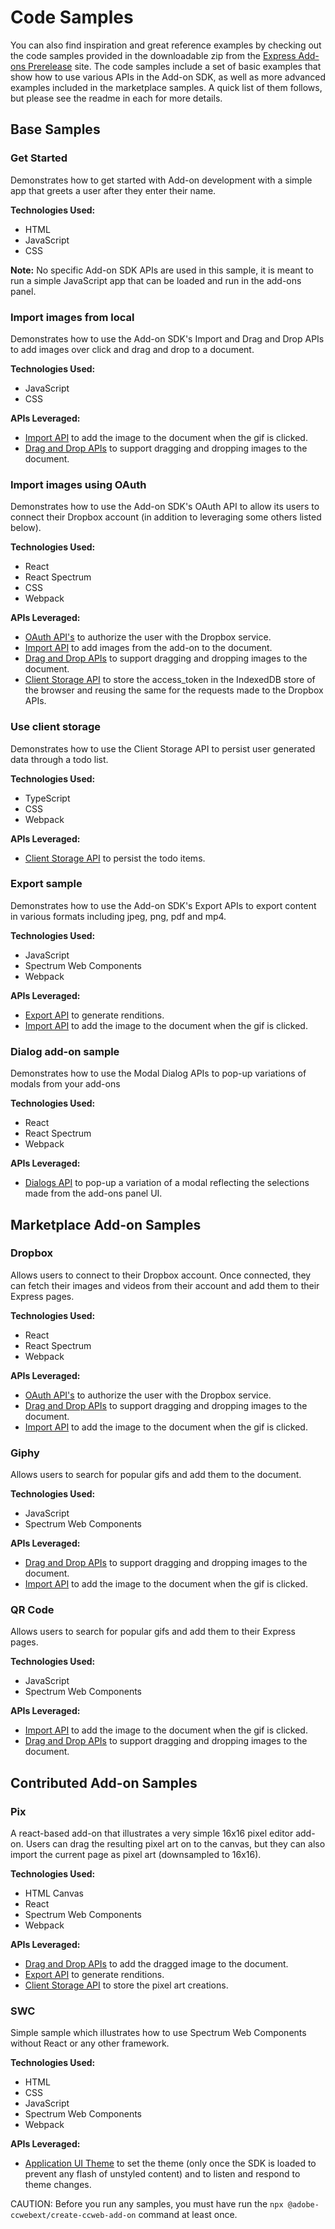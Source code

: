 # Code Samples

You can also find inspiration and great reference examples by checking out the code samples provided in the downloadable zip from the [Express Add-ons Prerelease](https://www.adobeprerelease.com/beta/BB26C192-CE32-4AC1-F8F6-CB8CC4035F7D) site. The code samples include a set of basic examples that show how to use various APIs in the Add-on SDK, as well as more advanced examples included in the marketplace samples. A quick list of them follows, but please see the readme in each for more details.

## Base Samples

### Get Started
Demonstrates how to get started with Add-on development with a simple app that greets a user after they enter their name.

**Technologies Used:** <br/>

- HTML
- JavaScript
- CSS

**Note:** No specific Add-on SDK APIs are used in this sample, it is meant to run a simple JavaScript app that can be loaded and run in the add-ons panel.

### Import images from local
Demonstrates how to use the Add-on SDK's Import and Drag and Drop APIs to add images over click and drag and drop to a document.

**Technologies Used:** <br/>

- JavaScript
- CSS

**APIs Leveraged:**<br/>

- [Import API](../3-WritingCode/api-reference.md#import) to add the image to the document when the gif is clicked.
- [Drag and Drop APIs](../3-WritingCode/api-reference.md#drag-and-drop) to support dragging and dropping images to the document.

### Import images using OAuth
Demonstrates how to use the Add-on SDK's OAuth API to allow its users to connect their Dropbox account (in addition to leveraging some others listed below). 

**Technologies Used:** <br/>

- React
- React Spectrum
- CSS
- Webpack

**APIs Leveraged:**<br/>

- [OAuth API's](../3-WritingCode/api-reference.md#authorize-using-oauth-20) to authorize the user with the Dropbox service.
- [Import API](../3-WritingCode/api-reference.md#import) to add images from the add-on to the document.
- [Drag and Drop APIs](../3-WritingCode/api-reference.md#drag-and-drop) to support dragging and dropping images to the document.
- [Client Storage API](../3-WritingCode/api-reference.md#client-storage) to store the access_token in the IndexedDB store of the browser and reusing the same for the requests made to the Dropbox APIs.


### Use client storage
Demonstrates how to use the Client Storage API to persist user generated data through a todo list.

**Technologies Used:** <br/>

- TypeScript
- CSS
- Webpack

**APIs Leveraged:**<br/>

- [Client Storage API](../3-WritingCode/api-reference.md#client-storage) to persist the todo items.

### Export sample
Demonstrates how to use the Add-on SDK's Export APIs to export content in various formats including jpeg, png, pdf and mp4.

**Technologies Used:** <br/>

- JavaScript
- Spectrum Web Components
- Webpack

**APIs Leveraged:**<br/>

- [Export API](../3-WritingCode/api-reference.md#export-new) to generate renditions.
- [Import API](../3-WritingCode/api-reference.md#import) to add the image to the document when the gif is clicked.

### Dialog add-on sample
Demonstrates how to use the Modal Dialog APIs to pop-up variations of modals from your add-ons

**Technologies Used:** <br/>

- React
- React Spectrum
- Webpack

**APIs Leveraged:**<br/>

- [Dialogs API](../3-WritingCode/api-reference.md#simple-modal-dialogs-new) to pop-up a variation of a modal reflecting the selections made from the add-ons panel UI.


## Marketplace Add-on Samples

### Dropbox 
Allows users to connect to their Dropbox account. Once connected, they can fetch their images and videos from their account and add them to their Express pages.

**Technologies Used:** <br/>

- React
- React Spectrum
- Webpack

**APIs Leveraged:**<br/>

- [OAuth API's](../3-WritingCode/api-reference.md#authorize-using-oauth-20) to authorize the user with the Dropbox service.
- [Drag and Drop APIs](../3-WritingCode/api-reference.md#drag-and-drop) to support dragging and dropping images to the document.
- [Import API](../3-WritingCode/api-reference.md#import) to add the image to the document when the gif is clicked.

### Giphy 
Allows users to search for popular gifs and add them to the document.

**Technologies Used:** <br/>

- JavaScript 
- Spectrum Web Components

**APIs Leveraged:**<br/>

- [Drag and Drop APIs](../3-WritingCode/api-reference.md#drag-and-drop) to support dragging and dropping images to the document.
- [Import API](../3-WritingCode/api-reference.md#import) to add the image to the document when the gif is clicked.

### QR Code
Allows users to search for popular gifs and add them to their Express pages.

**Technologies Used:** <br/>

- JavaScript 
- Spectrum Web Components

**APIs Leveraged:**<br/>

- [Import API](../3-WritingCode/api-reference.md#import) to add the image to the document when the gif is clicked.
- [Drag and Drop APIs](../3-WritingCode/api-reference.md#drag-and-drop) to support dragging and dropping images to the document.

## Contributed Add-on Samples
### Pix
A react-based add-on that illustrates a very simple 16x16 pixel editor add-on. Users can drag the resulting pixel art on to the canvas, but they can also import the current page as pixel art (downsampled to 16x16).

**Technologies Used:** <br/>

- HTML Canvas
- React
- Spectrum Web Components
- Webpack

**APIs Leveraged:**<br/>

- [Drag and Drop APIs](../3-WritingCode/api-reference.md#drag-and-drop) to add the dragged image to the document.
- [Export API](../3-WritingCode/api-reference.md#export-new) to generate renditions.
- [Client Storage API](../3-WritingCode/api-reference.md#client-storage) to store the pixel art creations.

### SWC
Simple sample which illustrates how to use Spectrum Web Components without React or any other framework.

**Technologies Used:** <br/>

- HTML
- CSS
- JavaScript
- Spectrum Web Components
- Webpack

**APIs Leveraged:**<br/>

- [Application UI Theme](../3-WritingCode/api-reference.md#application-ui-theme) to set the theme (only once the SDK is loaded to prevent any flash of unstyled content) and to listen and respond to theme changes.

CAUTION:
Before you run any samples, you must have run the `npx @adobe-ccwebext/create-ccweb-add-on` command at least once.